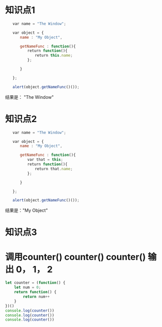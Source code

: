# 知识点1 
```js
　　var name = "The Window";

　　var object = {
　　　　name : "My Object",

　　　　getNameFunc : function(){
　　　　　　return function(){
　　　　　　　　return this.name;
　　　　　　};

　　　　}

　　};

　　alert(object.getNameFunc()()); 
```

结果是： "The Window"




# 知识点2
```js
　　var name = "The Window";

　　var object = {
　　　　name : "My Object",

　　　　getNameFunc : function(){
　　　　　　var that = this;
　　　　　　return function(){
　　　　　　　　return that.name;
　　　　　　};

　　　　}

　　};

　　alert(object.getNameFunc()());
```

结果是："My Object"


# 知识点3

# 调用counter() counter() counter() 输出 0， 1， 2 
```js
let counter = (function() {
    let num = 0;
    return function() {
        return num++
    }
})()
console.log(counter())
console.log(counter())
console.log(counter())
```